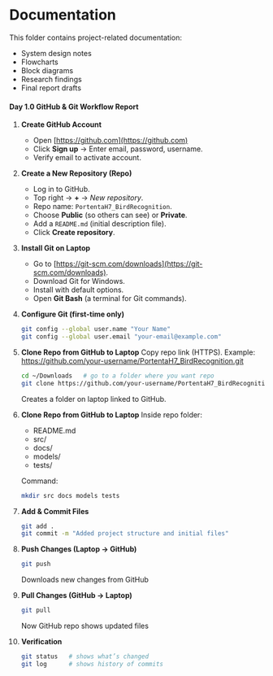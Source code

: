 # Documentation

This folder contains project-related documentation:
- System design notes
- Flowcharts
- Block diagrams
- Research findings
- Final report drafts


#### Day 1.0 GitHub & Git Workflow Report

1. **Create GitHub Account**
   - Open [https://github.com](https://github.com)
   - Click **Sign up** → Enter email, password, username.
   - Verify email to activate account.

2. **Create a New Repository (Repo)**
   - Log in to GitHub.
   - Top right → **+** → *New repository*.
   - Repo name: `PortentaH7_BirdRecognition`.
   - Choose **Public** (so others can see) or **Private**.
   - Add a `README.md` (initial description file).
   - Click **Create repository**.

3. **Install Git on Laptop**
   - Go to [https://git-scm.com/downloads](https://git-scm.com/downloads).
   - Download Git for Windows.
   - Install with default options.
   - Open **Git Bash** (a terminal for Git commands).

4. **Configure Git (first-time only)**
   ```bash
   git config --global user.name "Your Name"
   git config --global user.email "your-email@example.com"

5. **Clone Repo from GitHub to Laptop**
   Copy repo link (HTTPS). 
   Example: https://github.com/your-username/PortentaH7_BirdRecognition.git
   ```bash
   cd ~/Downloads   # go to a folder where you want repo
   git clone https://github.com/your-username/PortentaH7_BirdRecognition.git
   ```
   Creates a folder on laptop linked to GitHub.

6. **Clone Repo from GitHub to Laptop**
   Inside repo folder:
   - README.md
   - src/
   - docs/
   - models/
   - tests/
  
   Command:
   ```bash
   mkdir src docs models tests
   ```

7. **Add & Commit Files**
   ```bash
   git add .
   git commit -m "Added project structure and initial files"

8. **Push Changes (Laptop → GitHub)**
   ```bash
   git push
   ```
   Downloads new changes from GitHub
  
9. **Pull Changes (GitHub → Laptop)**
   ```bash
   git pull
   ```
   Now GitHub repo shows updated files

10. **Verification**
    ```bash
    git status   # shows what’s changed
    git log      # shows history of commits
    ```

